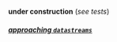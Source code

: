__under construction__
(_see tests_)


##### [approaching `datastreams`](../approach/datastreams.md)

